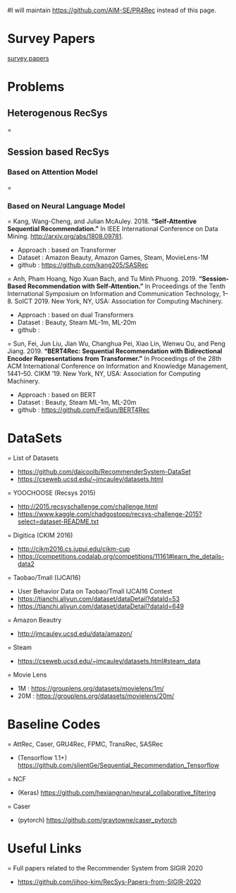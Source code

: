 #I will maintain https://github.com/AIM-SE/PR4Rec instead of this page.</b>

# Survey Papers

<a href=Survey_papers.md>survey papers</a>


# Problems

## Heterogenous RecSys

=

## Session based RecSys

### Based on Attention Model 

=

### Based on Neural Language Model 

= Kang, Wang-Cheng, and Julian McAuley. 2018. <b>“Self-Attentive Sequential Recommendation.”</b> In IEEE International Conference on Data Mining. http://arxiv.org/abs/1808.09781.

- Approach : based on Transformer
- Dataset : Amazon Beauty, Amazon Games, Steam, MovieLens-1M
- github : https://github.com/kang205/SASRec


= Anh, Pham Hoang, Ngo Xuan Bach, and Tu Minh Phuong. 2019. <b>“Session-Based Recommendation with Self-Attention.”</b> In Proceedings of the Tenth International Symposium on Information and Communication Technology, 1–8. SoICT 2019. New York, NY, USA: Association for Computing Machinery.

- Approach : based on dual Transformers
- Dataset : Beauty, Steam ML-1m, ML-20m
- github : 

= Sun, Fei, Jun Liu, Jian Wu, Changhua Pei, Xiao Lin, Wenwu Ou, and Peng Jiang. 2019. <b>“BERT4Rec: Sequential Recommendation with Bidirectional Encoder Representations from Transformer.”</b> In Proceedings of the 28th ACM International Conference on Information and Knowledge Management, 1441–50. CIKM ’19. New York, NY, USA: Association for Computing Machinery.

- Approach : based on BERT
- Dataset : Beauty, Steam ML-1m, ML-20m
- github : https://github.com/FeiSun/BERT4Rec 



# DataSets

= List of Datasets

- https://github.com/daicoolb/RecommenderSystem-DataSet
- https://cseweb.ucsd.edu/~jmcauley/datasets.html

= YOOCHOOSE (Recsys 2015)

- http://2015.recsyschallenge.com/challenge.html
- https://www.kaggle.com/chadgostopp/recsys-challenge-2015?select=dataset-README.txt

= Digitica (CKIM 2016)

- http://cikm2016.cs.iupui.edu/cikm-cup
- https://competitions.codalab.org/competitions/11161#learn_the_details-data2

= Taobao/Tmall (IJCAI16)

- User Behavior Data on Taobao/Tmall IJCAI16 Contest
- https://tianchi.aliyun.com/dataset/dataDetail?dataId=53
- https://tianchi.aliyun.com/dataset/dataDetail?dataId=649

= Amazon Beautry 

- http://jmcauley.ucsd.edu/data/amazon/

= Steam

- https://cseweb.ucsd.edu/~jmcauley/datasets.html#steam_data

= Movie Lens

- 1M : https://grouplens.org/datasets/movielens/1m/
- 20M : https://grouplens.org/datasets/movielens/20m/


# Baseline Codes

= AttRec, Caser, GRU4Rec, FPMC, TransRec, SASRec

- (Tensorflow 1.1+) https://github.com/slientGe/Sequential_Recommendation_Tensorflow

= NCF

- (Keras) https://github.com/hexiangnan/neural_collaborative_filtering

= Caser

- (pytorch) https://github.com/graytowne/caser_pytorch


# Useful Links

= Full papers related to the Recommender System from SIGIR 2020

- https://github.com/jihoo-kim/RecSys-Papers-from-SIGIR-2020